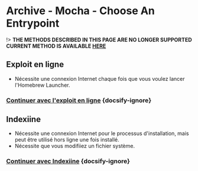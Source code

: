 # Archive - Mocha - Choose An Entrypoint

!> **THE METHODS DESCRIBED IN THIS PAGE ARE NO LONGER SUPPORTED**  
**CURRENT METHOD IS AVAILABLE [HERE](../../introduction)**

## Exploit en ligne

- Nécessite une connexion Internet chaque fois que vous voulez lancer l'Homebrew Launcher.

### [**Continuer avec l'exploit en ligne**](online-exploit/sd-preparation) {docsify-ignore}

## Indexiine

- Nécessite une connexion Internet pour le processus d'installation, mais peut être utilisé hors ligne une fois installé.
- Nécessite que vous modifiiez un fichier système.

### [**Continuer avec Indexiine**](indexiine/sd-preparation) {docsify-ignore}